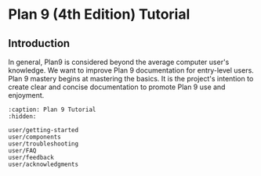 Plan 9 (4th Edition) Tutorial
=============================

## Introduction

In general, Plan9 is considered beyond the average computer user's knowledge. We want to improve Plan 9 documentation for entry-level users. Plan 9 mastery begins at mastering the basics. It is the project's intention to create clear and concise documentation to promote Plan 9 use and enjoyment.

```{toctree}
:caption: Plan 9 Tutorial
:hidden:

user/getting-started
user/components
user/troubleshooting
user/FAQ
user/feedback
user/acknowledgments
```

